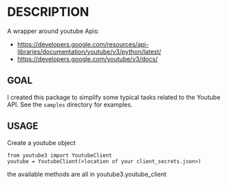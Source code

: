 # DESCRIPTION

A wrapper around youtube Apis:

- https://developers.google.com/resources/api-libraries/documentation/youtube/v3/python/latest/
- https://developers.google.com/youtube/v3/docs/


## GOAL

I created this package to simplify some typical tasks related to the Youtube API.
See the `samples` directory for examples.

## USAGE

Create a youtube object
```
from youtube3 import YoutubeClient 
youtube = YoutubeClient(<location of your client_secrets.json>)
```

the available methods are all in youtube3.youtube_client